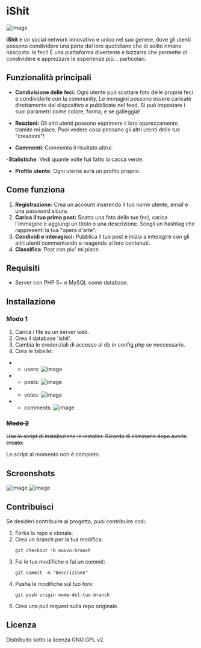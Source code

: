 # iShit

![image](https://github.com/user-attachments/assets/3f8f7f26-1a4c-4cf0-8f8d-8b8154e2cabc)

**iShit** è un social network innovativo e unico nel suo genere, dove gli utenti possono condividere una parte del loro quotidiano che di solito rimane nascosta: le feci! È una piattaforma divertente e bizzarra che permette di condividere e apprezzare le esperienze più... particolari.

## Funzionalità principali

- **Condivisione delle feci:** Ogni utente può scattare foto delle proprie feci e condividerle con la community. Le immagini possono essere caricate direttamente dal dispositivo e pubblicate nel feed. Si può impostare i suoi parametri come colore, forma, e se galleggia!
  
- **Reazioni:** Gli altri utenti possono esprimere il loro apprezzamento tramite mi piace. Puoi vedere cosa pensano gli altri utenti delle tue "creazioni"!

- **Commenti**: Commenta il risultato altrui.

-**Statistiche**: Vedi quante volte hai fatto la cacca verde.  

- **Profilo utente:** Ogni utente avrà un profilo proprio.

## Come funziona

1. **Registrazione:** Crea un account inserendo il tuo nome utente, email e una password sicura.
2. **Carica il tuo primo post:** Scatta una foto delle tue feci, carica l'immagine e aggiungi un titolo o una descrizione. Scegli un hashtag che rappresenti la tua "opera d'arte".
3. **Condividi e interagisci:** Pubblica il tuo post e inizia a interagire con gli altri utenti commentando e reagendo ai loro contenuti.
4. **Classifica**: Post con piu' mi piace.

## Requisiti

- Server con PHP 5+ e MySQL come database.

## Installazione

### Modo 1

1. Carica i file su un server web.
2. Crea il database 'ishit'.
3. Cambia le credenziali di accesso al db in config.php se neccessario.
4. Crea le tabelle:
- - users: ![image](https://github.com/user-attachments/assets/5439ff0d-fc8c-4e3e-b37e-56dc4114942f)
- - posts: ![image](https://github.com/user-attachments/assets/352d4e7f-f83e-44a1-bc31-ef2b38890cce)
- - votes: ![image](https://github.com/user-attachments/assets/56c78f68-8cac-47c6-ae6a-f77596e90d7a)
- - comments: ![image](https://github.com/user-attachments/assets/2ce279c6-5276-411f-baa4-4cf6307a484c)

### ~~Modo 2~~

~~Usa lo script di installazione in installer. Ricorda di eliminarlo dopo averlo creato.~~

Lo script al momento non è completo.

## Screenshots

![image](https://github.com/user-attachments/assets/67459c69-bd03-4ea7-ac19-9350ced3def5)
![image](https://github.com/user-attachments/assets/87ede5cf-908f-40b8-a65a-074d71affb40)

 
## Contribuisci

Se desideri contribuire al progetto, puoi contribuire così:

1. Forka la repo e clonala.
2. Crea un branch per la tua modifica:
   ```
   git checkout -b nuovo-branch
   ```
3. Fai le tue modifiche e fai un commit:
   ```
   git commit -m "Descrizione"
   ```
4. Pusha le modifiche sul tuo fork:
   ```
   git push origin nome-del-tuo-branch
   ```
5. Crea una pull request sulla repo originale.

## Licenza

Distribuito sotto la licenza GNU GPL v2.
